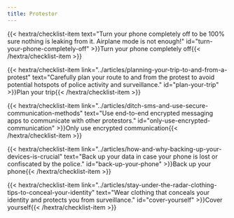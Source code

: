 ```yaml
---
title: Protestor
---
```

{{< hextra/checklist-item text="Turn your phone completely off to be 100% sure nothing is leaking from it. Airplane mode is not enough!" id="turn-your-phone-completely-off" >}}Turn your phone completely off{{< /hextra/checklist-item >}}

{{< hextra/checklist-item link="../articles/planning-your-trip-to-and-from-a-protest" text="Carefully plan your route to and from the protest to avoid potential hotspots of police activity and surveillance." id="plan-your-trip" >}}Plan your trip{{< /hextra/checklist-item >}}

{{< hextra/checklist-item link="../articles/ditch-sms-and-use-secure-communication-methods" text="Use end-to-end encrypted messaging apps to communicate with other protestors." id="only-use-encrypted-communication" >}}Only use encrypted communication{{< /hextra/checklist-item >}}

{{< hextra/checklist-item link="../articles/how-and-why-backing-up-your-devices-is-crucial" text="Back up your data in case your phone is lost or confiscated by the police." id="back-up-your-phone" >}}Back up your phone{{< /hextra/checklist-item >}}

{{< hextra/checklist-item link="../articles/stay-under-the-radar-clothing-tips-to-conceal-your-identity" text="Wear clothing that conceals your identity and protects you from surveillance." id="cover-yourself" >}}Cover yourself{{< /hextra/checklist-item >}}